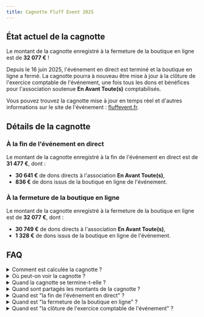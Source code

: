 ```yaml
---
title: Cagnotte Fluff Event 2025
---
```


## État actuel de la cagnotte

Le montant de la cagnotte enregistré à la fermeture de la boutique en ligne est de **32 077 €** !

Depuis le 16 juin 2025, l'événement en direct est terminé et la boutique en ligne a fermé. La cagnotte pourra à nouveau être mise à jour à la clôture de l'exercice comptable de l'événement, une fois tous les dons et bénéfices pour l'association soutenue **En Avant Toute(s)** comptabilisés.

Vous pouvez trouvez la cagnotte mise à jour en temps réel et d'autres informations sur le site de l'événement : [fluffevent.fr](https://fluffevent.fr).


## Détails de la cagnotte

### À la fin de l'événement en direct

Le montant de la cagnotte enregistré à la fin de l'événement en direct est de **31 477 €**, dont :
- **30 641 €** de dons directs à l'association **En Avant Toute(s)**,
- **836 €** de dons issus de la boutique en ligne de l'événement.

### À la fermeture de la boutique en ligne

Le montant de la cagnotte enregistré à la fermeture de la boutique en ligne est de **32 077 €**, dont :
- **30 749 €** de dons directs à l'association **En Avant Toute(s)**,
- **1 328 €** de dons issus de la boutique en ligne de l'événement.


## FAQ

<details>
<summary>Comment est calculée la cagnotte ?</summary>

La cagnotte est calculée à partir des dons effectués sur **Streamlabs Charity** pendant l'événement, ainsi que des **bénéfices de la boutique** en ligne de l'événement. Elle est mise à jour en quasi temps réel pendant l'événement.

</details>

<details>
<summary>Où peut-on voir la cagnotte ?</summary>

Le montant de la cagnotte est affiché en quasi temps réel **sur le site de l'événement** ([fluffevent.fr](https://fluffevent.fr)). Pendant l'événement en direct, il est également affiché dans le flux vidéo des chaînes Twitch des participants en diffusion !

</details>

<details>
<summary>Quand la cagnotte se termine-t-elle ?</summary>

La cagnotte ne se termine réellement qu'**à la clôture de l'exercice financier de l'événement**, une fois tous les dons et bénéfices pour l'association soutenue **En Avant Toute(s)** comptabilisés.

En attendant, la cagnotte continue d'être mise à jour et ses montants sont partagés sur les réseaux sociaux de l'événement à des moments clés.

</details>

<details>
<summary>Quand sont partagés les montants de la cagnotte ?</summary>

Les montants de la cagnotte sont observés et partagés à ces moments clés :
- Pendant l'événement en direct, pour célébrer des palliers significatifs atteints.
- À la fin de l'événement en direct.
- À la fermeture de la boutique en ligne.
- À la clôture de l'exercice comptable de l'événement.

Le partage de ces montants est effectué sur les réseaux sociaux de l'événement pour engager la communauté et les informer des progrès de la cagnotte.

</details>

<details>
<summary>Quand est "la fin de l'événement en direct" ?</summary>

La fin de l'événement en direct a été fixée au **2 juin 2025 à 0:30 (UTC+2)**.

Le montant observé à ce moment là inclut :
- les dons directs sur Streamlabs Charity,
- les dons issus de la boutique en ligne jusqu'à cette date et heure.

</details>

<details>
<summary>Quand est "la fermeture de la boutique en ligne" ?</summary>

La fermeture de la boutique en ligne a été fixée au **16 juin 2025 à 13:00 (UTC+2)**.

Le montant observé à ce moment là inclut :
- les dons directs sur Streamlabs Charity,
- les dons issus de la boutique en ligne jusqu'à cette date et heure.

</details>

<details>
<summary>Quand est "la clôture de l'exercice comptable de l'événement" ?</summary>

La clôture de l'exercice comptable de l'événement sera fixée lorsque toutes les livraisons de la boutique en ligne seront effectuées.

Le montant observé à ce moment là inclut :
- les dons directs sur Streamlabs Charity,
- les dons issus de la boutique en ligne jusqu'à cette date et heure,
- les bénéfices exceptionnels de la boutique en ligne.

</details>
